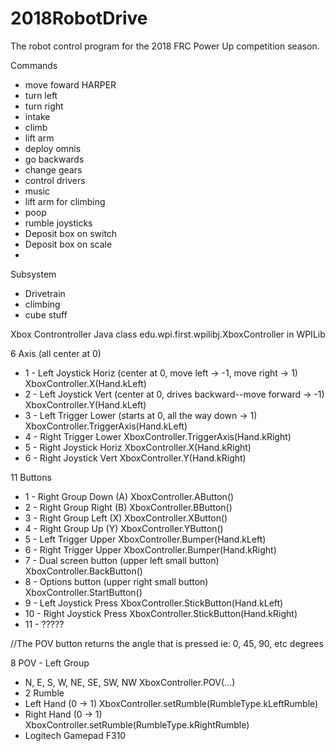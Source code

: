 # 2018RobotDrive

The robot control program for the 2018 FRC Power Up competition season.

Commands
- move foward HARPER
- turn left
- turn right
- intake
- climb
- lift arm
- deploy omnis
- go backwards
- change gears
- control drivers
- music
- lift arm for climbing
- poop
- rumble joysticks
- Deposit box on switch
- Deposit box on scale
-

Subsystem
- Drivetrain
- climbing
- cube stuff

Xbox Controntroller
Java class edu.wpi.first.wpilibj.XboxController in WPILib

6 Axis (all center at 0)
- 1 - Left Joystick Horiz (center at 0, move left -> -1, move right -> 1) XboxController.X(Hand.kLeft)
- 2 - Left Joystick Vert (center at 0, drives backward--move forward -> -1) XboxController.Y(Hand.kLeft)
- 3 - Left Trigger Lower (starts at 0, all the way down -> 1) XboxController.TriggerAxis(Hand.kLeft)
- 4 - Right Trigger Lower XboxController.TriggerAxis(Hand.kRight)
- 5 - Right Joystick Horiz XboxController.X(Hand.kRight)
- 6 - Right Joystick Vert XboxController.Y(Hand.kRight)

11 Buttons
- 1 - Right Group Down (A) XboxController.AButton()
- 2 - Right Group Right (B) XboxController.BButton()
- 3 - Right Group Left (X) XboxController.XButton()
- 4 - Right Group Up (Y) XboxController.YButton()
- 5 - Left Trigger Upper XboxController.Bumper(Hand.kLeft)
- 6 - Right Trigger Upper XboxController.Bumper(Hand.kRight)
- 7 - Dual screen button (upper left small button) XboxController.BackButton()
- 8 - Options button (upper right small button) XboxController.StartButton()
- 9 - Left Joystick Press XboxController.StickButton(Hand.kLeft)
- 10 - Right Joystick Press XboxController.StickButton(Hand.kRight)
- 11 - ?????

//The POV button returns the angle that is pressed ie: 0, 45, 90, etc degrees

8 POV - Left Group
- N, E, S, W, NE, SE, SW, NW XboxController.POV(...)
- 2 Rumble
- Left Hand (0 -> 1) XboxController.setRumble(RumbleType.kLeftRumble)
- Right Hand (0 -> 1) XboxController.setRumble(RumbleType.kRightRumble)
- Logitech Gamepad F310

